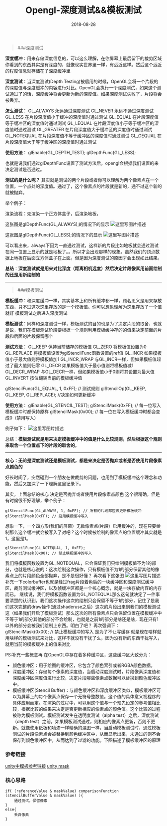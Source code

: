 ﻿---
layout: post
categories: opengl
title: 'Opengl-深度测试&&模板测试'
date: 2018-08-28
---

> ###深度测试

**深度缓冲**：用来存储深度信息的，可以这么理解，在你屏幕上最后留下的裁剪区域你看到的东西其实是有深度的，就像现实世界里一样，有远近这样。然后这个远近的程度信息就存储在了深度缓冲里

**深度测试**：当深度测试(Depth Testing)被启用的时候，OpenGL会将一个片段的的深度值与深度缓冲的内容进行对比。OpenGL会执行一个深度测试，如果这个测试通过了的话，深度缓冲将会更新为新的深度值。如果深度测试失败了，片段将会被丢弃。

**怎么测试**：
GL_ALWAYS	永远通过深度测试
GL_NEVER	永远不通过深度测试
GL_LESS	在片段深度值小于缓冲的深度值时通过测试
GL_EQUAL	在片段深度值等于缓冲区的深度值时通过测试
GL_LEQUAL	在片段深度值小于等于缓冲区的深度值时通过测试
GL_GREATER	在片段深度值大于缓冲区的深度值时通过测试
GL_NOTEQUAL	在片段深度值不等于缓冲区的深度值时通过测试
GL_GEQUAL	在片段深度值大于等于缓冲区的深度值时通过测试

**使用方法**：
glEnable(GL_DEPTH_TEST);
glDepthFunc(GL_LESS);

也就是说我们通过glDepthFunc设置了测试方法后，opengl会根据我们设置的来决定测试是否通过。

**测试的是什么呢？**
其实就是测试的两个片段或者你可以理解为两个像素点在一个位置，一个点处的深度值。通过了，这个像素点的片段就是新的，通不过这个新的就被抛弃。

举个例子：

渲染流程：先渲染一个正方体盒子，后渲染地板，

这张图是glDepthFunc(GL_ALWAYS);的情况下的显示
![这里写图片描述](/images/opengl/depthstenciltest1.png)

这张图是glDepthFunc(GL_LESS);的情况下的显示
![这里写图片描述](/images/opengl/depthstenciltest2.png)

可以看出来，always下因为一直通过测试，这样新的片段比如地板就会通过测试在同一位置上显示的就是地板了。。所以才会出现那样的现象。虽然我们的顶点数据上地板在后面立方体盒子在上面。但是因为深度测试的原因才会出现如此结果。

**总结**：**深度测试就是用来对比深度（距离相机远度）然后决定片段像素用前面绘制的还是用新绘制的**


----------


> ###模板测试

**模板缓冲**：和深度缓冲一样，其实基本上和所有缓冲都一样，顾名思义是用来存放东西，只不过这次这里存放的是一个模板值。你可以想象理解为这里存放了一个值就好 模板测试之后进入深度测试

**模板测试**：同样和深度测试一样，模板测试的目的也是为了决定片段的取舍，也就是说，我们在模板测试阶段要根据一个规则利用模板缓冲存的的值来决定前面的片段和后面的片段保留哪个

**测试方法**：
GL_KEEP	保持当前储存的模板值
GL_ZERO	将模板值设置为0
GL_REPLACE	将模板值设置为glStencilFunc函数设置的ref值
GL_INCR	如果模板值小于最大值则将模板值加1
GL_INCR_WRAP	与GL_INCR一样，但如果模板值超过了最大值则归零
GL_DECR	如果模板值大于最小值则将模板值减1
GL_DECR_WRAP	与GL_DECR一样，但如果模板值小于0则将其设置为最大值
GL_INVERT	按位翻转当前的模板缓冲值

glStencilFunc(GL_EQUAL, 1, 0xFF);  // 测试规则
glStencilOp(GL_KEEP, GL_KEEP, GL_REPLACE); //决定如何更新缓冲


**使用方法**：
glEnable(GL_STENCIL_TEST);
glStencilMask(0xFF); // 每一位写入模板缓冲时都保持原样
glStencilMask(0x00); // 每一位在写入模板缓冲时都会变成0（禁用写入）

例子如下：
![这里写图片描述](/images/opengl/depthstenciltest3.png)

总结：**模板测试就是用来决定模板缓冲中的值是什么比较规则，然后根据这个规则来取舍一个位置点下的片段的取舍的**。


----------
**核心：无论是深度测试还是模板测试，都是来决定是否抛弃或者是否使用片段像素点颜色的**

好长时间了，突然碰到一个朋友在做裁剪的问题，也用到了模板缓冲这个理念和功能，然后又加深了一下理解这里记录下。

其实，上面总结的核心 决定是否抛弃或者使用片段像素点颜色 这个很精确，但是有时候很不好理解，举个例子：

    glStencilFunc(GL_ALWAYS, 1, 0xFF); // 所有的片段都应该更新模板缓冲
    glStencilMask(0xFF); // 启用模板缓冲写入
   
   想象一下，一个四方形(我们的屏幕）无数像素点(片段）启用缓冲的，现在只要绘制那么这个缓冲就会被写入了对吧？这个时候被绘制的像素点的位置缓冲其实就是1，这里是1。
 

    glStencilFunc(GL_NOTEQUAL, 1, 0xFF);
    glStencilMask(0x00); // 禁止模板缓冲的写入

我们将模板函数设置为GL_NOTEQUAL，它会保证我们只绘制模板值不为1的部分，也就是核心说的：这次绘制这次操作，只有模板值不为1的部分保留其他的像素点上的片段颜色全部抛弃，是不是很好懂？
再次看下这张图
![这里写图片描述](/images/opengl/depthstenciltest3.png)
补充一下colorbuffer也就是经过frag片段着色后的一块缓冲区和深度测试缓冲区，裁剪测试缓冲区，以及帧缓冲区都是一个核心概念，就是一块存放内容的内存而已。
继续说，我们将模板函数设置为GL_NOTEQUAL那么这句就决定了一件事要清楚的认识到，我们这次操作这次的绘制只会保留不等于1的部分，记住了是我们这次完整的draw操作(通过shaderuse之后）这次的片段出来到我们的模板测试这（如果我们开启了模板测试）那么这次的所有像素点只会保留位置在模板缓冲中不等于1的部分其他的部分不会绘制，也就是之前1的部分是啥还是啥，现在只有1以外的部分会被我们绘制上东西。明白了吧？
再次强调下：glStencilMask(0x00); // 禁止模板缓冲的写入 是为了不让写缓存 就是现在啥样就用啥样的模板测试来对比，这样不就没有干扰了么，因为没有新的东西干扰写入，就用当前的模板缓冲上的值来对比

PS:补充一些概念再
在OpenGL中存在着多种缓冲区，这些缓冲区大致分为：
* 颜色缓冲区：用于绘图的缓冲区，它包含了颜色索引或者RGBA颜色数据。
* 深度缓冲区：存储每个像素的深度值，当启动深度测试时，片段像素深度值和深度缓冲区深度值进行比较，决定片段哪些像素点数据可以替换到颜色缓冲区中。
* 模板缓冲区(Stencil Buffer)：与颜色缓冲区和深度缓冲区类似，模板缓冲区可以为屏幕上的每个像素点保存一个无符号整数值。这个值的具体意义视程序的具体应用而定。在渲染的过程中，可以用这个值与一个预先设定的参考值相比较，根据比较的结果来决定是否更新相应的像素点的颜色值。这个比较的过程被称为模板测试。模板测试发生在透明度测试（alpha test）之后，深度测试（depth test）之前。如果模板测试通过，则相应的像素点更新，否则不更新。就像使用纸板和喷漆一样精确的混图一样，当启动模板测试时，通过模板测试的片段像素点会被替换到颜色缓冲区中，从而显示出来，未通过的则不会保存到颜色缓冲区中，从而达到了过滤的功能。下图描述了模板缓冲区的原理

### 参考链接
[unity中模板参考链接](https://blog.csdn.net/wangjiangrong/article/details/102551120)
[unity mask](https://blog.csdn.net/qq826364410/article/details/85103488)

### 核心思路
```
if( (referenceValue & maskValue) comparisonFunction (stencilBufferValue & maskValue) ){
    通过测试，保留像素
}
else{
    丢弃像素
}
```
